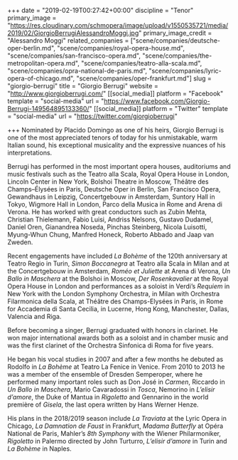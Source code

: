 +++
date = "2019-02-19T00:27:42+00:00"
discipline = "Tenor"
primary_image = "https://res.cloudinary.com/schmopera/image/upload/v1550535721/media/2019/02/GiorgioBerrugiAlessandroMoggi.jpg"
primary_image_credit = "Alessandro Moggi"
related_companies = ["scene/companies/deutsche-oper-berlin.md", "scene/companies/royal-opera-house.md", "scene/companies/san-francisco-opera.md", "scene/companies/the-metropolitan-opera.md", "scene/companies/teatro-alla-scala.md", "scene/companies/opra-national-de-paris.md", "scene/companies/lyric-opera-of-chicago.md", "scene/companies/oper-frankfurt.md"]
slug = "giorgio-berrugi"
title = "Giorgio Berrugi"
website = "http://www.giorgioberrugi.com/"
[[social_media]]
platform = "Facebook"
template = "social-media"
url = "https://www.facebook.com/Giorgio-Berrugi-149564895133360/"
[[social_media]]
platform = "Twitter"
template = "social-media"
url = "https://twitter.com/giorgioberrugi"

+++
Nominated by Placido Domingo as one of his heirs, Giorgio Berrugi is one of the most appreciated tenors of today for his unmistakable, warm Italian sound, his exceptional musicality and the expressive nuances of his interpretations.

Berrugi has performed in the most important opera houses, auditoriums and music festivals such as the Teatro alla Scala, Royal Opera House in London, Lincoln Center in New York, Bolshoi Theatre in Moscow, Théâtre des Champs–Élysées in Paris, Deutsche Oper in Berlin, San Francisco Opera, Gewandhaus in Leipzig, Concertgebouw in Amsterdam, Suntory Hall in Tokyo, Wigmore Hall in London, Parco della Musica in Rome and Arena di Verona. He has worked with great conductors such as Zubin Mehta, Christian Thielemann, Fabio Luisi, Andriss Nelsons, Gustavo Dudamel, Daniel Oren, Gianandrea Noseda, Pinchas Steinberg, Nicola Luisotti, Myung-Whun Chung, Manfred Honeck, Roberto Abbado and Jaap van Zweden.

Recent engagements have included _La Bohème_ of the 120th anniversary at Teatro Regio in Turin, _Simon Boccanegra_ at Teatro alla Scala in Milan and at the Concertgebouw in Amsterdam, _Roméo et Juliette_ at Arena di Verona, _Un Ballo in Maschera_ at the Bolshoi in Moscow, _Der Rosenkavalier_ at the Royal Opera House in London and performances as a soloist in Verdi’s _Requiem_ in New York with the London Symphony Orchestra, in Milan with Orchestra Filarmonica della Scala, at Théâtre des Champs-Elysées in Paris, in Rome for Accademia di Santa Cecilia, in Lucerne, Hong Kong, Manchester, Dallas, Valencia and Riga.

Before becoming a singer, Berrugi graduated with honors in clarinet. He won major international awards both as a soloist and in chamber music and was the first clarinet of the Orchestra Sinfonica di Roma for five years.

He began his vocal studies in 2007 and after a few months he debuted as Rodolfo in _La Bohème_ at Teatro La Fenice in Venice. From 2010 to 2013 he was a member of the ensemble of Dresden Semperoper, where he performed many important roles such as Don José in _Carmen_, Riccardo in _Un Ballo in Maschera_, Mario Cavaradossi in _Tosca_, Nemorino in _L’elisir d’amore_, the Duke of Mantua in _Rigoletto_ and Gennarino in the world première of _Gisela_, the last opera written by Hans Werner Henze.

His plans in the 2018/2019 season include _La Traviata_ at the Lyric Opera in Chicago, _La Damnation de Faust_ in Frankfurt, _Madama Butterfly_ at Opéra National de Paris, Mahler’s _8th Symphony_ with the Wiener Philarmoniker, _Rigoletto_ in Palermo directed by John Turturro, _L’elisir d’amore_ in Turin and _La Bohème_ in Naples.